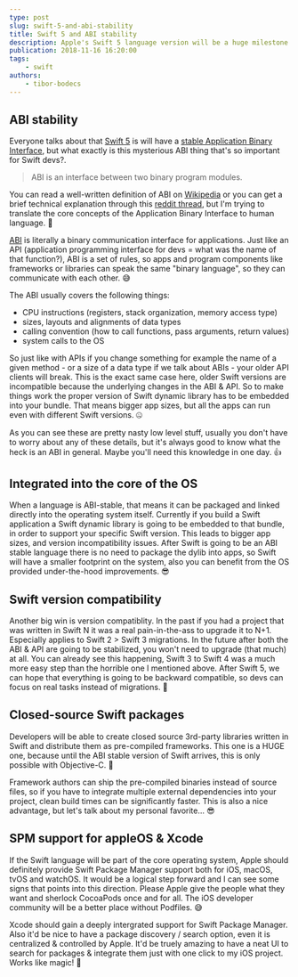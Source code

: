 ```yaml
---
type: post
slug: swift-5-and-abi-stability
title: Swift 5 and ABI stability
description: Apple's Swift 5 language version will be a huge milestone for the developer community, let's see what are the possible benefits of it.
publication: 2018-11-16 16:20:00
tags: 
    - swift
authors:
    - tibor-bodecs
---
```


## ABI stability

Everyone talks about that [Swift 5](https://developerinsider.co/what-will-be-new-in-swift-5/) is will have a [stable Application Binary Interface](https://swift.org/abi-stability/), but what exactly is this mysterious ABI thing that's so important for Swift devs?.

> ABI is an interface between two binary program modules.

You can read a well-written definition of ABI on [Wikipedia](https://en.wikipedia.org/wiki/Application_binary_interface) or you can get a brief technical explanation through this [reddit thread](https://www.reddit.com/r/swift/comments/67z7dy/what_is_abi_stability_and_why_does_it_matter/), but I'm trying to translate the core concepts of the Application Binary Interface to human language. 🤖

[ABI](https://medium.com/swift-india/swift-5-abi-stability-769ccb986d79) is literally a binary communication interface for applications. Just like an API (application programming interface for devs = what was the name of that function?), ABI is a set of rules, so apps and program components like frameworks or libraries can speak the same "binary language", so they can communicate with each other. 😅

The ABI usually covers the following things:

- CPU instructions (registers, stack organization, memory access type)
- sizes, layouts and alignments of data types
- calling convention (how to call functions, pass arguments, return values)
- system calls to the OS

So just like with APIs if you change something for example the name of a given method - or a size of a data type if we talk about ABIs - your older API clients will break. This is the exact same case here, older Swift versions are incompatible because the underlying changes in the ABI & API. So to make things work the proper version of Swift dynamic library has to be embedded into your bundle. That means bigger app sizes, but all the apps can run even with different Swift versions. 🤐

As you can see these are pretty nasty low level stuff, usually you don't have to worry about any of these details, but it's always good to know what the heck is an ABI in general. Maybe you'll need this knowledge in one day. 👍

## Integrated into the core of the OS

When a language is ABI-stable, that means it can be packaged and linked directly into the operating system itself. Currently if you build a Swift application a Swift dynamic library is going to be embedded to that bundle, in order to support your specific Swift version. This leads to bigger app sizes, and version incompatibility issues. After Swift is going to be an ABI stable language there is no need to package the dylib into apps, so Swift will have a smaller footprint on the system, also you can benefit from the OS provided under-the-hood improvements. 😎

## Swift version compatibility

Another big win is version compatiblity. In the past if you had a project that was written in Swift N it was a real pain-in-the-ass to upgrade it to N+1. Especially applies to Swift 2 > Swift 3 migrations. In the future after both the ABI & API are going to be stabilized, you won't need to upgrade (that much) at all. You can already see this happening, Swift 3 to Swift 4 was a much more easy step than the horrible one I mentioned above. After Swift 5, we can hope that everything is going to be backward compatible, so devs can focus on real tasks instead of migrations. 🙏

## Closed-source Swift packages

Developers will be able to create closed source 3rd-party libraries written in Swift and distribute them as pre-compiled frameworks. This one is a HUGE one, because until the ABI stable version of Swift arrives, this is only possible with Objective-C. 🦕

Framework authors can ship the pre-compiled binaries instead of source files, so if you have to integrate multiple external dependencies into your project, clean build times can be significantly faster. This is also a nice advantage, but let's talk about my personal favorite... 😎

## SPM support for appleOS & Xcode

If the Swift language will be part of the core operating system, Apple should definitely provide Swift Package Manager support both for iOS, macOS, tvOS and watchOS. It would be a logical step forward and I can see some signs that points into this direction. Please Apple give the people what they want and sherlock CocoaPods once and for all. The iOS developer community will be a better place without Podfiles. 😅

Xcode should gain a deeply intergrated support for Swift Package Manager. Also it'd be nice to have a package discovery / search option, even it is centralized & controlled by Apple. It'd be truely amazing to have a neat UI to search for packages & integrate them just with one click to my iOS project. Works like magic! 💫
